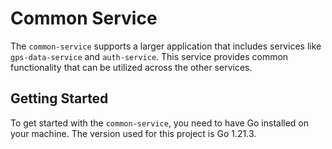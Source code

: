 # Common Service

The `common-service` supports a larger application that includes services like `gps-data-service` and `auth-service`. This service provides common functionality that can be utilized across the other services.

## Getting Started

To get started with the `common-service`, you need to have Go installed on your machine. The version used for this project is Go 1.21.3.
